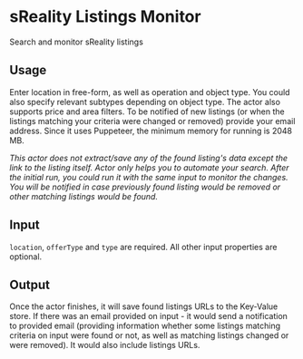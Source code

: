 # sReality Listings Monitor

Search and monitor sReality listings

## Usage

Enter location in free-form, as well as operation and object type. You could also specify relevant subtypes depending on object type. The actor also supports price and area filters. To be notified of new listings (or when the listings matching your criteria were changed or removed) provide your email address. Since it uses Puppeteer, the minimum memory for running is 2048 MB.

_This actor does not extract/save any of the found listing's data except the link to the listing itself. Actor only helps you to automate your search. After the initial run, you could run it with the same input to monitor the changes. You will be notified in case previously found listing would be removed or other matching listings would be found._

## Input

`location`, `offerType` and `type` are required. All other input properties are optional.

## Output

Once the actor finishes, it will save found listings URLs to the Key-Value store.
If there was an email provided on input - it would send a notification to provided email (providing information whether some listings matching criteria on input were found or not, as well as matching listings changed or were removed). It would also include listings URLs.
